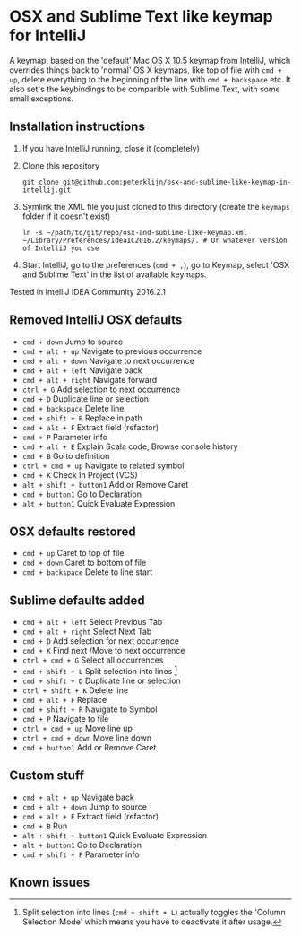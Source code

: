 # OSX and Sublime Text like keymap for IntelliJ

A keymap, based on the 'default' Mac OS X 10.5 keymap from IntelliJ, which overrides things back to 'normal' OS X keymaps, like top of file with `cmd + up`, delete everything to the beginning of the line with `cmd + backspace` etc. It also set's the keybindings to be comparible with Sublime Text, with some small exceptions.

## Installation instructions

1. If you have IntelliJ running, close it (completely)

2. Clone this repository
   ```
   git clone git@github.com:peterklijn/osx-and-sublime-like-keymap-in-intellij.git
   ```

3. Symlink the XML file you just cloned to this directory (create the `keymaps` folder if it doesn't exist)
   ```
   ln -s ~/path/to/git/repo/osx-and-sublime-like-keymap.xml ~/Library/Preferences/IdeaIC2016.2/keymaps/. # Or whatever version of IntelliJ you use
   ```

4. Start IntelliJ, go to the preferences (`cmd + ,`), go to Keymap, select 'OSX and Sublime Text' in the list of available keymaps.

Tested in IntelliJ IDEA Community 2016.2.1

## Removed IntelliJ OSX defaults

- `cmd + down` Jump to source
- `cmd + alt + up` Navigate to previous occurrence
- `cmd + alt + down` Navigate to next occurrence
- `cmd + alt + left` Navigate back
- `cmd + alt + right` Navigate forward
- `ctrl + G` Add selection to next occurrence
- `cmd + D` Duplicate line or selection
- `cmd + backspace` Delete line
- `cmd + shift + R` Replace in path
- `cmd + alt + F` Extract field (refactor)
- `cmd + P` Parameter info
- `cmd + alt + E` Explain Scala code, Browse console history
- `cmd + B` Go to definition
- `ctrl + cmd + up` Navigate to related symbol
- `cmd + K` Check In Project (VCS)
- `alt + shift + button1` Add or Remove Caret
- `cmd + button1` Go to Declaration
- `alt + button1` Quick Evaluate Expression

## OSX defaults restored

- `cmd + up` Caret to top of file
- `cmd + down` Caret to bottom of file
- `cmd + backspace` Delete to line start

## Sublime defaults added

- `cmd + alt + left` Select Previous Tab
- `cmd + alt + right` Select Next Tab
- `cmd + D` Add selection for next occurrence
- `cmd + K` Find next /Move to next occurrence
- `ctrl + cmd + G` Select all occurrences
- `cmd + shift + L` Split selection into lines [^issue-split-selection-into-lines]
- `cmd + shift + D` Duplicate line or selection
- `ctrl + shift + K` Delete line
- `cmd + alt + F` Replace
- `cmd + shift + R` Navigate to Symbol
- `cmd + P` Navigate to file
- `ctrl + cmd + up` Move line up
- `ctrl + cmd + down` Move line down
- `cmd + button1` Add or Remove Caret

## Custom stuff

- `cmd + alt + up` Navigate back
- `cmd + alt + down` Jump to source
- `cmd + alt + E` Extract field (refactor)
- `cmd + B` Run
- `alt + shift + button1` Quick Evaluate Expression
- `alt + button1` Go to Declaration
- `cmd + shift + P` Parameter info

## Known issues

[^issue-split-selection-into-lines]: Split selection into lines (`cmd + shift + L`) actually toggles the 'Column Selection Mode' which means you have to deactivate it after usage.
